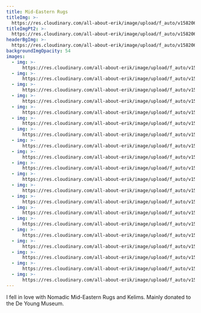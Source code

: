 ```yaml
---
title: Mid-Eastern Rugs
titleImg: >-
  https://res.cloudinary.com/all-about-erik/image/upload/f_auto/v1582069403/Collections/04%20Mid-Eastern%20Rugs/title-mideastern_li5sqo.png
titleImgPt2: >-
  https://res.cloudinary.com/all-about-erik/image/upload/f_auto/v1582069403/Collections/04%20Mid-Eastern%20Rugs/title-rugs_zbc0zt.png
headerBgImg: >-
  https://res.cloudinary.com/all-about-erik/image/upload/f_auto/v1582069404/Collections/04%20Mid-Eastern%20Rugs/banner-mideastern-rugs_eg61u7.jpg
backgroundImgOpacity: 54
images:
  - img: >-
      https://res.cloudinary.com/all-about-erik/image/upload/f_auto/v1582069910/Collections/04%20Mid-Eastern%20Rugs/01_ikhjp7.jpg
  - img: >-
      https://res.cloudinary.com/all-about-erik/image/upload/f_auto/v1582069914/Collections/04%20Mid-Eastern%20Rugs/02_olg32h.jpg
  - img: >-
      https://res.cloudinary.com/all-about-erik/image/upload/f_auto/v1582069919/Collections/04%20Mid-Eastern%20Rugs/03_bsrpkx.jpg
  - img: >-
      https://res.cloudinary.com/all-about-erik/image/upload/f_auto/v1582069920/Collections/04%20Mid-Eastern%20Rugs/04_xcmju0.jpg
  - img: >-
      https://res.cloudinary.com/all-about-erik/image/upload/f_auto/v1582069920/Collections/04%20Mid-Eastern%20Rugs/05_hpopze.jpg
  - img: >-
      https://res.cloudinary.com/all-about-erik/image/upload/f_auto/v1582069922/Collections/04%20Mid-Eastern%20Rugs/06_udpsrp.jpg
  - img: >-
      https://res.cloudinary.com/all-about-erik/image/upload/f_auto/v1582069919/Collections/04%20Mid-Eastern%20Rugs/07_umhnrc.jpg
  - img: >-
      https://res.cloudinary.com/all-about-erik/image/upload/f_auto/v1582069922/Collections/04%20Mid-Eastern%20Rugs/08_bmgkrg.jpg
  - img: >-
      https://res.cloudinary.com/all-about-erik/image/upload/f_auto/v1582069924/Collections/04%20Mid-Eastern%20Rugs/10_oottqv.jpg
  - img: >-
      https://res.cloudinary.com/all-about-erik/image/upload/f_auto/v1582069903/Collections/04%20Mid-Eastern%20Rugs/12_mojgo4.jpg
  - img: >-
      https://res.cloudinary.com/all-about-erik/image/upload/f_auto/v1582069898/Collections/04%20Mid-Eastern%20Rugs/13_bpq4tf.jpg
  - img: >-
      https://res.cloudinary.com/all-about-erik/image/upload/f_auto/v1582069898/Collections/04%20Mid-Eastern%20Rugs/14_lk990v.jpg
  - img: >-
      https://res.cloudinary.com/all-about-erik/image/upload/f_auto/v1582069906/Collections/04%20Mid-Eastern%20Rugs/15_xo97gw.jpg
  - img: >-
      https://res.cloudinary.com/all-about-erik/image/upload/f_auto/v1582069911/Collections/04%20Mid-Eastern%20Rugs/16_ufxsdp.jpg
  - img: >-
      https://res.cloudinary.com/all-about-erik/image/upload/f_auto/v1582069911/Collections/04%20Mid-Eastern%20Rugs/21_xa3oop.jpg
  - img: >-
      https://res.cloudinary.com/all-about-erik/image/upload/f_auto/v1582069909/Collections/04%20Mid-Eastern%20Rugs/258-8_kkkwve.jpg
  - img: >-
      https://res.cloudinary.com/all-about-erik/image/upload/f_auto/v1582069913/Collections/04%20Mid-Eastern%20Rugs/258-9_dzpp51.jpg
  - img: >-
      https://res.cloudinary.com/all-about-erik/image/upload/f_auto/v1582069904/Collections/04%20Mid-Eastern%20Rugs/29_vjhuxi.jpg
  - img: >-
      https://res.cloudinary.com/all-about-erik/image/upload/f_auto/v1582069906/Collections/04%20Mid-Eastern%20Rugs/33_axsthe.jpg
  - img: >-
      https://res.cloudinary.com/all-about-erik/image/upload/f_auto/v1582069923/Collections/04%20Mid-Eastern%20Rugs/35_wyvlqv.jpg
---
```

I fell in love with Nomadic Mid-Eastern Rugs and Kelims. Mainly donated to the De Young Museum.
